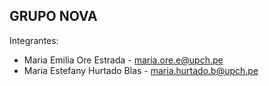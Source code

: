 ## GRUPO NOVA
Integrantes: 
- Maria Emilia Ore Estrada - maria.ore.e@upch.pe
- Maria Estefany Hurtado Blas - maria.hurtado.b@upch.pe 
